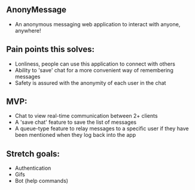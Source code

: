 ## AnonyMessage
  - An anonymous messaging web application to interact with anyone, anywhere!

## Pain points this solves:
  - Lonliness, people can use this application to connect with others
  - Ability to 'save' chat for a more convenient way of remembering messages
  - Safety is assured with the anonymity of each user in the chat

## MVP:
  - Chat to view real-time communication between 2+ clients
  - A 'save chat' feature to save the list of messages
  - A queue-type feature to relay messages to a specific user if they have been mentioned when they log back into the app

## Stretch goals:
  - Authentication
  - Gifs
  - Bot (help commands)
